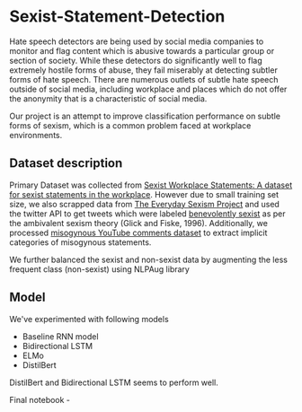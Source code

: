 # Sexist-Statement-Detection

Hate speech detectors are being used by social media companies to monitor and flag content which is abusive towards a particular group or section of society. While these detectors do significantly well to flag extremely hostile forms of abuse, they fail miserably at detecting subtler forms of hate speech. There are numerous outlets of subtle hate speech outside of social media, including workplace and places which do not offer the anonymity that is a characteristic of social media.

Our project is an attempt to improve classification performance on subtle forms of sexism, which is a common problem faced at workplace environments.


## Dataset description 
Primary Dataset was collected from [Sexist Workplace Statements: A dataset for sexist statements in the workplace](https://www.kaggle.com/dgrosz/sexist-workplace-statements). 
However due to small training set size, we also scrapped data from [The Everyday Sexism Project](https://arxiv.org/abs/1910.04602) and used the twitter API to get tweets which were labeled [benevolently sexist](https://www.aclweb.org/anthology/W17-2902/) as per the ambivalent sexism theory (Glick and Fiske, 1996). Additionally, we processed [misogynous YouTube comments dataset](https://arxiv.org/abs/2003.07428) to extract implicit categories of misogynous statements.

We further balanced the sexist and non-sexist data by augmenting the less frequent class (non-sexist) using NLPAug library

## Model 
We've experimented with following models 

- Baseline RNN model
- Bidirectional LSTM
- ELMo 
- DistilBert 

DistilBert and Bidirectional LSTM seems to perform well.

Final notebook - 
